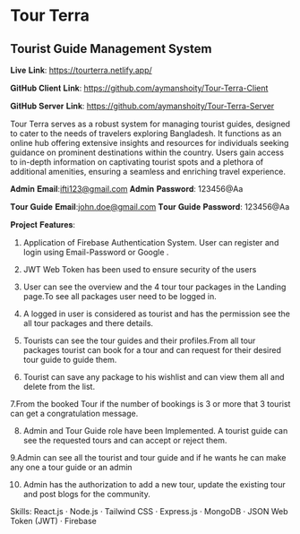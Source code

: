 # Tour Terra 

## Tourist Guide Management System

𝐋𝐢𝐯𝐞 𝐋𝐢𝐧𝐤: https://tourterra.netlify.app/


𝐆𝐢𝐭𝐇𝐮𝐛 𝐂𝐥𝐢𝐞𝐧𝐭 𝐋𝐢𝐧𝐤: https://github.com/aymanshoity/Tour-Terra-Client


𝐆𝐢𝐭𝐇𝐮𝐛 𝐒𝐞𝐫𝐯𝐞𝐫 𝐋𝐢𝐧𝐤: https://github.com/aymanshoity/Tour-Terra-Server


Tour Terra serves as a robust system for managing tourist guides, designed to cater to the needs of travelers exploring Bangladesh. It functions as an online hub offering extensive insights and resources for individuals seeking guidance on prominent destinations within the country. Users gain access to in-depth information on captivating tourist spots and a plethora of additional amenities, ensuring a seamless and enriching travel experience.


𝐀𝐝𝐦𝐢𝐧 𝐄𝐦𝐚𝐢𝐥:ifti123@gmail.com
𝐀𝐝𝐦𝐢𝐧 𝐏𝐚𝐬𝐬𝐰𝐨𝐫𝐝: 123456@Aa


𝐓𝐨𝐮𝐫 𝐆𝐮𝐢𝐝𝐞 𝐄𝐦𝐚𝐢𝐥:john.doe@gmail.com
𝐓𝐨𝐮𝐫 𝐆𝐮𝐢𝐝𝐞 𝐏𝐚𝐬𝐬𝐰𝐨𝐫𝐝: 123456@Aa

𝐏𝐫𝐨𝐣𝐞𝐜𝐭 𝐅𝐞𝐚𝐭𝐮𝐫𝐞𝐬:

1. Application of Firebase Authentication System. User can register and login using Email-Password or Google .


2. JWT Web Token has been used to ensure security of the users 


3. User can see the overview and the 4 tour tour packages in the Landing page.To see all packages user need to be logged in.


4. A logged in user is considered as tourist and has the permission see the all tour packages and there details.


5. Tourists can see the tour guides and their profiles.From all tour packages tourist can book for a tour and can request for their desired tour guide to guide them.


6. Tourist can save any package to his wishlist and can view them all and delete from the list.


7.From the booked Tour if the number of bookings is 3 or more that 3 tourist can get a congratulation message.


8. Admin and Tour Guide role have been Implemented. A tourist guide can see the requested tours and can accept or reject them.

9.Admin can see all the tourist and tour guide and if he wants he can make any one a tour guide or an admin

10. Admin has the authorization to add a new tour, update the existing tour and post blogs for the community.


Skills: React.js · Node.js · Tailwind CSS · Express.js · MongoDB · JSON Web Token (JWT) · Firebase